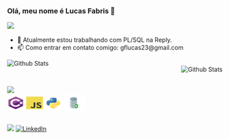 <h3>Olá, meu nome é Lucas Fabris 👋</h3>

<img src="https://img.shields.io/badge/Overview-Lucas%20Fabris-blue">

<ul>
  <li>🔭 Atualmente estou trabalhando com PL/SQL na Reply.</li>
  <li>📫 Como entrar em contato comigo: gflucas23@gmail.com</li>
</ul>

<div style="display: flex; justify-content: space-between;">
  <img
  align="left"
  src="https://github-readme-stats.vercel.app/api?username=ofabris&theme=dark&hide_border=false&include_all_commits=true"
  alt="Github Stats"/>

  <img
  align="left"
  src="https://github-readme-stats.vercel.app/api/top-langs/?username=ofabris&theme=dark&hide_border=false&include_all_commits=true&count_private=true&layout=compact"
  alt="Github Stats"/>
</div>

<div style="display: inline_block"><br>
  <img src="https://img.shields.io/badge/Minhas%20Skills- 😎 -blue"><br>
  <img align="center" alt="fabris-csharp" height="30" width="40" src="./elements/csharp-logo.svg"/>
  <img align="center" alt="fabris-javascript" height="30" width="40" src="./elements/javascript-logo.svg"/>
  <img align="center" alt="fabris-python" height="30" width="40" src="./elements/python-logo.svg"/>
  <img align="center" alt="fabris-plsql" height="40" width="50" src="./elements/sqldeveloper-logo.svg"/>
</div>

##

<div> 
  <a href="mailto:gflucas23@gmail.com"><img src="https://img.shields.io/badge/-Gmail-%23333?style=for-the-badge&logo=gmail&logoColor=white" target="_blank"></a>
  <a href="https://www.linkedin.com/in/lucas-fabris/"><img src="https://img.shields.io/badge/-LinkedIn-%230077B5?style=for-the-badge&logo=linkedin&logoColor=white" target="_blank" alt="LinkedIn"></a>
</div>